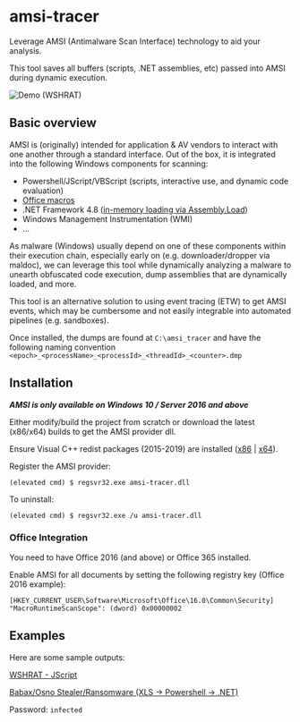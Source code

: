 # amsi-tracer
Leverage AMSI (Antimalware Scan Interface) technology to aid your analysis.

This tool saves all buffers (scripts, .NET assemblies, etc) passed into AMSI during dynamic execution.

![Demo (WSHRAT)](wshrat_demo.gif)

## Basic overview
AMSI is (originally) intended for application & AV vendors to interact with one another through a standard interface. Out of the box, it is integrated into the following Windows components for scanning:
* Powershell/JScript/VBScript (scripts, interactive use, and dynamic code evaluation)
* [Office macros](https://docs.microsoft.com/en-us/windows/win32/amsi/how-amsi-helps#amsi-integration-with-javascriptvba)
* .NET Framework 4.8 ([in-memory loading via Assembly.Load](https://devblogs.microsoft.com/dotnet/announcing-net-framework-4-8-early-access-build-3694/#runtime-antimalware-scanning-for-all-assemblies))
* Windows Management Instrumentation (WMI)
* ...

As malware (Windows) usually depend on one of these components within their execution chain, especially early on (e.g. downloader/dropper via maldoc), we can leverage this tool while dynamically analyzing a malware to unearth obfuscated code execution, dump assemblies that are dynamically loaded, and more.

This tool is an alternative solution to using event tracing (ETW) to get AMSI events, which may be cumbersome and not easily integrable into automated pipelines (e.g. sandboxes).

Once installed, the dumps are found at ```C:\amsi_tracer``` and have the following naming convention ```<epoch>_<processName>_<processId>_<threadId>_<counter>.dmp```

## Installation
**_AMSI is only available on Windows 10 / Server 2016 and above_**

Either modify/build the project from scratch or download the latest (x86/x64) builds to get the AMSI provider dll.

Ensure Visual C++ redist packages (2015-2019) are installed ([x86](https://aka.ms/vs/16/release/vc_redist.x86.exe) | [x64](https://aka.ms/vs/16/release/vc_redist.x64.exe)).

Register the AMSI provider:
```batch
(elevated cmd) $ regsvr32.exe amsi-tracer.dll
```

To uninstall:
```batch
(elevated cmd) $ regsvr32.exe /u amsi-tracer.dll
```

### Office Integration
You need to have Office 2016 (and above) or Office 365 installed.

Enable AMSI for all documents by setting the following registry key (Office 2016 example):
```
[HKEY_CURRENT_USER\Software\Microsoft\Office\16.0\Common\Security]
"MacroRuntimeScanScope": (dword) 0x00000002
```

## Examples
Here are some sample outputs:

[WSHRAT - JScript](./Examples/wshrat_js_bf110a79e1751b7432b1505e860d3a2cbd702e16292420088b8b1b5c7c5a4256_js.7z)

[Babax/Osno Stealer/Ransomware (XLS -> Powershell -> .NET)](./Examples/babax_osno_stealer_ransomware_xls_a945eae89740b354233e7dfb2157169c29d43cc08fc623a76b6fae3fba783e82.7z)

Password: ```infected```
